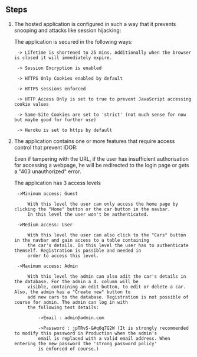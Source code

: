 ## Steps

1. The hosted application is configured in such a way that it prevents snooping and attacks like session hijacking:

    The application is secured in the following ways:

        -> Lifetime is shortened to 25 mins. Additionally when the browser is closed it will immediately expire.

        -> Session Encryption is enabled

        -> HTTPS Only Cookies enabled by default

        -> HTTPS sessions enforced

        -> HTTP Access Only is set to true to prevent JavaScript accessing cookie values

        -> Same-Site Cookies are set to 'strict' (not much sense for now but maybe good for further use)
        
        -> Heroku is set to https by default

2. The application contains one or more features that require access control that prevent IDOR:
    
    Even if tampering with the URL, if the user has insufficient authorisation for accessing a webpage, he will be redirected to the login page or gets a "403 unauthorized" error.

    The application has 3 access levels

        ->Minimum access: Guest

            With this level the user can only access the home page by clicking the "Home" button or the car button in the navbar.
            In this level the user won't be authenticated.

        ->Medium access: User

            With this level the user can also click to the "Cars" button in the navbar and gain access to a table containing
            the car's details. In this level the user has to authenticate themself. Registration is possible and needed in
            order to access this level.

        ->Maximum access: Admin

            With this level the admin can also adit the car's details in the database. For the admin a 4. column will be
            visible, containing an edit button, to edit or delete a car. Also, the admin has a "Create new" button to
            add new cars to the database. Registration is not possible of course for admin. The admin can log in with
            the following test details:

                ->Email : admin@admin.com

                ->Password : jpTRvS-&#q6q7G2W (It is strongly recommended to modify this password in Production when the admin's
                email is replaced with a valid email address. When entering the new password the 'strong password policy'
                is enforced of course.)
